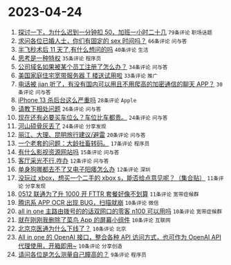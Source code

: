 # 2023-04-24

1. [探讨一下，为什么迟到一分钟扣 50，加班一小时二十几](https://www.v2ex.com/t/934926) `79条评论` `职场话题`
1. [求问各位已婚人士，你们有固定的 sex 时间吗？](https://www.v2ex.com/t/934950) `66条评论` `问与答`
1. [半飞秒术后 11 天了,有什么想问的吗](https://www.v2ex.com/t/934979) `40条评论` `生活`
1. [思考是一种特权](https://www.v2ex.com/t/934968) `35条评论` `程序员`
1. [公司域名如果被某个员工注册了怎么办？](https://www.v2ex.com/t/934959) `34条评论` `问与答`
1. [美国家庭住宅宽带服务器 T 楼送试用啦](https://www.v2ex.com/t/934998) `33条评论` `推广`
1. [电话被 jian 听了，有没有国内可以用且不用爬高的加密通信的聊天 APP？](https://www.v2ex.com/t/934963) `30条评论` `问与答`
1. [iPhone 13 杀后台这么严重吗](https://www.v2ex.com/t/934956) `28条评论` `Apple`
1. [请教下相处问题](https://www.v2ex.com/t/935003) `26条评论` `问与答`
1. [现在还有必要买车位么？车位比车都贵。](https://www.v2ex.com/t/934982) `24条评论` `问与答`
1. [河山硕骨灰丢了](https://www.v2ex.com/t/934974) `24条评论` `分享发现`
1. [丽江、大理、昆明旅行建议/避雷](https://www.v2ex.com/t/934952) `20条评论` `问与答`
1. [一个老套的问题：大龄社畜转码。](https://www.v2ex.com/t/935008) `17条评论` `程序员`
1. [有什么影视资源网站吗](https://www.v2ex.com/t/934933) `15条评论` `问与答`
1. [客厅采光不行,咋办](https://www.v2ex.com/t/934989) `12条评论` `问与答`
1. [单身狗哪都去不了又电子阳痿怎么办](https://www.v2ex.com/t/934961) `12条评论` `深圳`
1. [没玩过 xbox，想买一个二手的 xbox s，能否给点意见呢？（集合贴）](https://www.v2ex.com/t/934972) `11条评论` `分享发现`
1. [0512 联通为了升 1000 开 FTTR 套餐好像不划算](https://www.v2ex.com/t/934928) `11条评论` `宽带症候群`
1. [腾讯系 APP OCR 出现 BUG，扫描就崩](https://www.v2ex.com/t/935007) `10条评论` `微信`
1. [all in one 主路由拨号的的话双网口的零客 n100 可以用吗](https://www.v2ex.com/t/934954) `10条评论` `宽带症候群`
1. [就在刚刚我删除了菜鸟 App 的屏幕小组件](https://www.v2ex.com/t/934938) `10条评论` `互联网`
1. [北京京医通为什么下线了？](https://www.v2ex.com/t/934935) `10条评论` `北京`
1. [All in one 的 OpenAI 接口，整合各种 API 访问方式，也可作为 OpenAI API 代理使用，开箱即用~](https://www.v2ex.com/t/934930) `10条评论` `分享创造`
1. [请问各位是怎么测量自己瞳高的？](https://www.v2ex.com/t/934996) `9条评论` `程序员`
